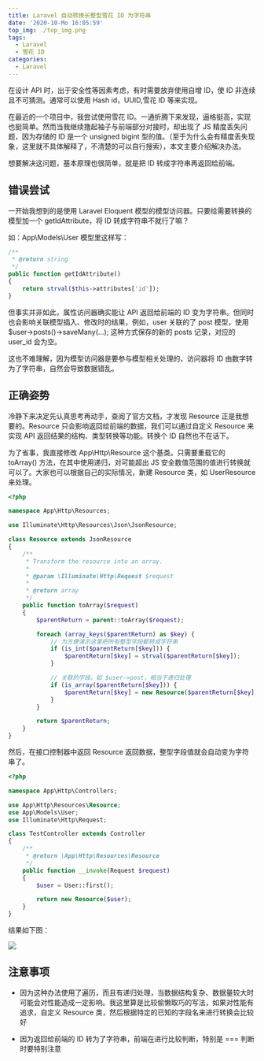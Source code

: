 ```yaml
---
title: Laravel 自动转换长整型雪花 ID 为字符串
date: '2020-10-Mo 16:05:59'
top_img: ./top_img.png
tags:
  - Laravel
  - 雪花 ID
categories:
  - Laravel
---
```


在设计 API 时，出于安全性等因素考虑，有时需要放弃使用自增 ID，使 ID 非连续且不可猜测。通常可以使用 Hash id，UUID,雪花 ID 等来实现。

在最近的一个项目中，我尝试使用雪花 ID。一通折腾下来发现，逼格挺高，实现也挺简单。然而当我继续撸起袖子与前端部分对接时，却出现了 JS 精度丢失问题，因为存储的 ID 是一个 unsigned bigint 型的值。（至于为什么会有精度丢失现象，这里就不具体解释了，不清楚的可以自行搜索），本文主要介绍解决办法。

想要解决这问题，基本原理也很简单，就是把 ID 转成字符串再返回给前端。

## 错误尝试

一开始我想到的是使用 Laravel Eloquent 模型的模型访问器。只要给需要转换的模型加一个 getIdAttribute，将 ID 转成字符串不就行了嘛？

如：App\Models\User 模型里这样写：

```php
/**
 * @return string
 */
public function getIdAttribute()
{
    return strval($this->attributes['id']);
}
```

但事实并非如此，属性访问器确实能让 API 返回给前端的 ID 变为字符串。但同时也会影响关联模型插入、修改时的结果，例如，user 关联的了 post 模型，使用 $user->posts()->saveMany(...); 这种方式保存的新的 posts 记录，对应的 user_id 会为空。

这也不难理解，因为模型访问器是要参与模型相关处理的，访问器将 ID 由数字转为了字符串，自然会导致数据错乱。

## 正确姿势

冷静下来决定先认真思考再动手，查阅了官方文档，才发现 Resource 正是我想要的。Resource 只会影响返回给前端的数据，我们可以通过自定义 Resource 来实现 API 返回结果的结构、类型转换等功能。转换个 ID 自然也不在话下。

为了省事，我直接修改 App\Http\Resource 这个基类。只需要重载它的 toArray() 方法，在其中使用递归，对可能超出 JS 安全数值范围的值进行转换就可以了。大家也可以根据自己的实际情况，新建 Resource 类，如 UserResource 来处理。

```php
<?php

namespace App\Http\Resources;

use Illuminate\Http\Resources\Json\JsonResource;

class Resource extends JsonResource
{
    /**
     * Transform the resource into an array.
     *
     * @param \Illuminate\Http\Request $request
     *
     * @return array
     */
    public function toArray($request)
    {
        $parentReturn = parent::toArray($request);

        foreach (array_keys($parentReturn) as $key) {
            // 为方便演示这里把所有整型字段都转成字符串
            if (is_int($parentReturn[$key])) {
                $parentReturn[$key] = strval($parentReturn[$key]);
            }

            // 关联的字段，如 $user->post，相当于递归处理
            if (is_array($parentReturn[$key])) {
                $parentReturn[$key] = new Resource($parentReturn[$key]);
            }
        }

        return $parentReturn;
    }
}
```

然后，在接口控制器中返回 Resource 返回数据，整型字段值就会自动变为字符串了。

```php
<?php

namespace App\Http\Controllers;

use App\Http\Resources\Resource;
use App\Models\User;
use Illuminate\Http\Request;

class TestController extends Controller
{
    /**
     * @return \App\Http\Resources\Resource
     */
    public function __invoke(Request $request)
    {
        $user = User::first();

        return new Resource($user);
    }
}
```

结果如下图：

![](./result.png)

## 注意事项

- 因为这种办法使用了遍历，而且有递归处理，当数据结构复杂、数据量较大时可能会对性能造成一定影响。我这里算是比较偷懒取巧的写法，如果对性能有追求，自定义 Resource 类，然后根据特定的已知的字段名来进行转换会比较好

- 因为返回给前端的 ID 转为了字符串，前端在进行比较判断，特别是 === 判断时要特别注意
